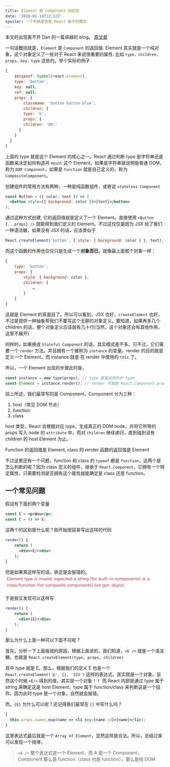 ```yaml
---
title: Element 和 Component 的区别
date: '2018-01-14T12:12Z'
spoiler: 一个判断是否是 React 新手的概念
---
```


本文的出现离不开 Dan 的一篇卓越的 blog。
[原文章](https://reactjs.org/blog/2015/12/18/react-components-elements-and-instances.html)

一句话概括就是，`Element` 是 `Component` 的返回值.
Element 其实就是一个纯对象，这个对象定义了一些对于 React 来说很重要的属性.
比如 `type，children，props，key，type` 这些的。举个实际的例子

```js
{
	$$typeof: Symbol(react.element),
	type: 'button',
	key: null,
	ref: null,
	props: {
		className: 'button button-blue',
		children: {
		type: 'b',
		props: {
        children: 'OK!'
      }
    }
  }
}
```

上面的 type 就是这个 Element 的核心之一。React 通过判断 type 是字符串还是函数来决定如何构造并 `mount` 这个 Element。如果是字符串就说明是普通 DOM，称为 `DOM Component`，如果是 `function` 就是自己定义的，称为 `CompositeComponent`。

创建组件的常用方法有两种，一种是纯函数组件，或者说 `stateless Component`

```jsx
const Button = ({ color, text }) => (
  <button style={{ background: color }}>{text}</button>
);
```

通过这种方式创建, 它的返回值就是定义了一个 Element。直接使用 `<Button {...props} />` 就能得到我们定义的 Element。不过这仅仅是因为 JSX 给了我们一种语法糖，如果没有 JSX 的话，应该类似于

```js
React.createElement('button', { style: { background: color } }, text);
```

而这个函数的作用也仅仅只是生成一个**对象而已**，就像最上面那个对象一样：

```js
{
	type: 'button',
	props: {
		style: { background: color },
		children: {
			…
		}
	}
}
```

这就是 Element 的真面目了。所以可以看到，JSX 也好，`createElement` 也好，不过是提供一种抽象帮我们不要写这个无聊的对象定义，要知道，如果再多几个 children 的话，整个对象定义应该就有几十行(当然，这个对象还会有其他作用，这里不展开)

同样的，如果换成 `Stateful Component` 的话，其实模式差不多。只不过，它们需要一个 `render` 方法，并且拥有一个被称为 `instance` 的变量。render 的目的就是定义一个 Element，而 instance 就是 在 render 中使用的 `this` 了。

所以，一个 Element 出现的步骤此时是，

```js
const instance = new type(props); // type 就是该组件的 type
const Element = instance.render(); // render 不就是 React.Component.prototype 的方法吗
```

综上所述，我们最常写的是 Component，Component 分为三种：

1.  host（常见 DOM 节点）
2.  function
3.  class

host 类型，React 会根据对应 type，生成真正的 DOM node，并将它所带的 props 写入 node 的 `attribute` 中，而对 `children` 继续递归，直到碰到没有 children 的 host Element 为止。

Function 的返回值是 Element, class 的 render 函数的返回值是 Element

不过这里还有一个问题，function 和 class 的 `typeof` 都是 `function`，这两个是怎么判断的呢？因为 class 定义的组件，继承于 `React.Component`，它拥有一个特定属性，只需要检测是否拥有这个属性就能确定是 class 还是 function。

## 一个常见问题

假设有下面的两个变量

```jsx
const E = <p>Wow</p>;
const C = () => E;
```

这两个的区别是什么呢？刚开始很容易写出这样的代码

```jsx
render() {
	return (
	  <div><E/><div>
	);
}
```

但是如果真这样写的话，铁定是会报错的。
![](./96FFC213-7B8B-46A4-817B-2F13D2342247.png)
于是我又发现可以这样写

```jsx
render() {
	return (
	  <div>{E}</div>
	);
}
```

那么为什么上面一种可以下面不可呢？

首先，分析一下上面报错的原因，根据上面说的，我们知道，`<E />` 就是一个语法糖，也就是 `React.createElement(type, props, children)`

其中 type 就是 E。那么，根据我们的定义 E 也是一个 `React.createElement('p', {}, '123')` 这样的表达式，其实就是一个对象。显然这个时候 `<E/>` 得到的值，其实是一个对象！！ 而 React 内部是通过 type 属于 string 来确定这是 host Element，type 属于 function/class 来判断这是一个组件。因为此时 type 是一个对象，自然就会报错。

而，`{E}` 为什么可以呢？还记得我们最常在 `{}` 中写什么吗？

```jsx
{
  this.props.names.map(name => <li key={name.id}>{name}</li>);
}
```

这里表达式最后就是一个 `Array of Element`，显然这样是合法。所以，总结过来可以发现一个规律，

> `<A />` 整个表达式是一个 Element，而 A 是一个 Component， Component 要么是 function（class 也是 function），要么是纯 DOM
